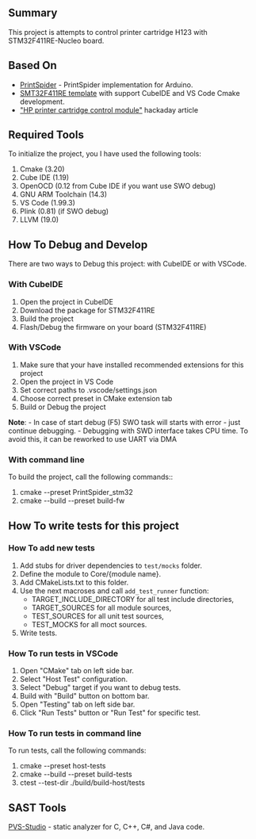 ## Summary
This project is attempts to control printer cartridge H123 with STM32F411RE-Nucleo board.

## Based On
- [PrintSpider](https://github.com/lichnost/PrintSpider_Arduino) - PrintSpider implementation for Arduino.
- [SMT32F411RE template](https://github.com/Kostec/test_411RE) with support CubeIDE and VS Code Cmake development.
- ["HP printer cartridge control module"](https://hackaday.io/project/176931-hp-printer-cartridge-control-module/details) hackaday article

## Required Tools
To initialize the project, you I have used the following tools:
1. Cmake (3.20)
2. Cube IDE (1.19)
3. OpenOCD (0.12 from Cube IDE if you want use SWO debug)
4. GNU ARM Toolchain (14.3)
5. VS Code (1.99.3)
6. Plink (0.81) (if SWO debug)
7. LLVM (19.0)

## How To Debug and Develop
There are two ways to Debug this project: with CubeIDE or with VSCode.
### With CubeIDE
1. Open the project in CubeIDE
2. Download the package for STM32F411RE
3. Build the project
4. Flash/Debug the firmware on your board (STM32F411RE)

### With VSCode
1. Make sure that your have installed recommended extensions for this project
2. Open the project in VS Code
3. Set correct paths to .vscode/settings.json
4. Choose correct preset in CMake extension tab
5. Build or Debug the project

**Note**: 
    - In case of start debug (F5) SWO task will starts with error - just continue debugging.
    - Debugging with SWD interface takes CPU time. To avoid this, it can be reworked to use UART via DMA

### With command line
To build the project, call the following commands::
1. cmake --preset PrintSpider_stm32
2. cmake --build --preset build-fw



## How To write tests for this project

### How To add new tests
1. Add stubs for driver dependencies to `test/mocks` folder.
2. Define the module to Core/{module name}.
3. Add CMakeLists.txt to this folder.
4. Use the next macroses and call `add_test_runner` function:
    - TARGET_INCLUDE_DIRECTORY for all test include directories,
    - TARGET_SOURCES for all module sources,
    - TEST_SOURCES for all unit test sources,
    - TEST_MOCKS for all moct sources.
5. Write tests.

### How To run tests in VSCode
1. Open "CMake" tab on left side bar.
2. Select "Host Test" configuration.
3. Select "Debug" target if you want to debug tests.
4. Build with "Build" button on bottom bar.
5. Open "Testing" tab on left side bar.
6. Click "Run Tests" button or "Run Test" for specific test.

### How To run tests in command line
To run tests, call the following commands:
1. cmake --preset host-tests
2. cmake --build --preset build-tests
3. ctest --test-dir ./build/build-host/tests


## SAST Tools 
[PVS-Studio](https://pvs-studio.com/pvs-studio/?utm_source=website&utm_medium=github&utm_campaign=open_source) - static analyzer for C, C++, C#, and Java code.